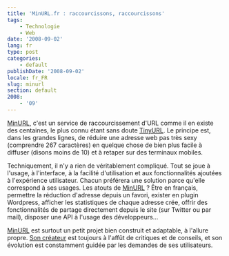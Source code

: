 ```yaml
---
title: 'MinURL.fr : raccourcissons, raccourcissons'
tags:
    - Technologie
    - Web
date: '2008-09-02'
lang: fr
type: post
categories:
    - default
publishDate: '2008-09-02'
locale: fr_FR
slug: minurl
section: default
2008:
    - '09'
---
```


[MinURL](http://minu.me), c'est un service de raccourcissement d'URL comme il en existe des centaines, le plus connu étant sans doute [TinyURL](http://tinyurl.com/). Le principe est, dans les grandes lignes, de réduire une adresse web pas très sexy (comprendre 267 caractères) en quelque chose de bien plus facile à diffuser (disons moins de 10) et à retaper sur des terminaux mobiles.

Techniquement, il n'y a rien de véritablement compliqué. Tout se joue à l'usage, à l'interface, à la facilité d'utilisation et aux fonctionnalités ajoutées à l'expérience utilisateur. Chacun préférera une solution parce qu'elle correspond à ses usages. Les atouts de [MinURL](http://minu.me) ? Être en français, permettre la réduction d'adresse depuis un favori, exister en plugin Wordpress, afficher les statistiques de chaque adresse crée, offrir des fonctionnalités de partage directement depuis le site (sur Twitter ou par mail), disposer une API à l'usage des développeurs…

[MinURL](http://minu.me) est surtout un petit projet bien construit et adaptable, à l'allure propre. [Son créateur](http://darklg.me) est toujours à l'affût de critiques et de conseils, et son évolution est constamment guidée par les demandes de ses utilisateurs.